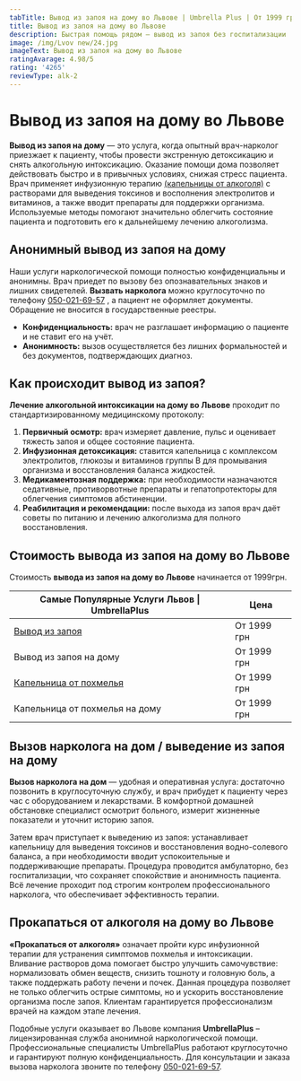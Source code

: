 ```yaml
---
tabTitle: Вывод из запоя на дому во Львове | Umbrella Plus | От 1999 грн
title: Вывод из запоя на дому во Львове
description: Быстрая помощь рядом — вывод из запоя без госпитализации
image: /img/Lvov new/24.jpg
imageText: Вывод из запоя на дому во Львове
ratingAvarage: 4.98/5
rating: '4265'
reviewType: alk-2
---
```


# Вывод из запоя на дому во Львове

**Вывод из запоя на дому** — это услуга, когда опытный врач-нарколог приезжает к пациенту, чтобы провести экстренную детоксикацию и снять алкогольную интоксикацию. Оказание помощи дома позволяет действовать быстро и в привычных условиях, снижая стресс пациента. Врач применяет инфузионную терапию [(капельницы от алкоголя)](https://umbrella-plus.com.ua/lviv/kapelnica_ot_alkogola_v-lvov/) с растворами для выведения токсинов и восполнения электролитов и витаминов, а также вводит препараты для поддержки организма. Используемые методы помогают значительно облегчить состояние пациента и подготовить его к дальнейшему лечению алкоголизма.

## Анонимный вывод из запоя на дому

Наши услуги наркологической помощи полностью конфиденциальны и анонимны. Врач приедет по вызову без опознавательных знаков и лишних свидетелей. **Вызвать нарколога** можно круглосуточно по телефону [050-021-69-57](tel:0500216957) , а пациент не оформляет документы. Обращение не вносится в государственные реестры.

* **Конфиденциальность:** врач не разглашает информацию о пациенте и не ставит его на учёт.
* **Анонимность:** вызов осуществляется без лишних формальностей и без документов, подтверждающих диагноз.

## Как происходит вывод из запоя?

**Лечение алкогольной интоксикации на дому во Львове** проходит по стандартизированному медицинскому протоколу:

1. **Первичный осмотр:** врач измеряет давление, пульс и оценивает тяжесть запоя и общее состояние пациента.
2. **Инфузионная детоксикация:** ставится капельница с комплексом электролитов, глюкозы и витаминов группы B для промывания организма и восстановления баланса жидкостей.
3. **Медикаментозная поддержка:** при необходимости назначаются седативные, противорвотные препараты и гепатопротекторы для облегчения симптомов абстиненции.
4. **Реабилитация и рекомендации:** после выхода из запоя врач даёт советы по питанию и лечению алкоголизма для полного восстановления.

## Стоимость вывода из запоя на дому во Львове

Стоимость **вывода из запоя на дому во Львове** начинается от 1999грн.

| Самые Популярные Услуги Львов \| UmbrellaPlus                                             | Цена        |
| ----------------------------------------------------------------------------------------- | ----------- |
| [Вывод из запоя](https://umbrella-plus.com.ua/lviv/vivod-iz-zapoia-lvov/)                 | От 1999 грн |
| Вывод из запоя на дому                                                                    | От 1999 грн |
| [Капельница от похмелья](https://umbrella-plus.com.ua/lviv/kapelnica_ot_alkogola_v-lvov/) | От 1999 грн |
| Капельница от похмелья на дому                                                            | От 1999 грн |

## Вызов нарколога на дом / выведение из запоя на дому

**Вызов нарколога на дом** — удобная и оперативная услуга: достаточно позвонить в круглосуточную службу, и врач прибудет к пациенту через час с оборудованием и лекарствами. В комфортной домашней обстановке специалист осмотрит больного, измерит жизненные показатели и уточнит историю запоя.

Затем врач приступает к выведению из запоя: устанавливает капельницу для выведения токсинов и восстановления водно-солевого баланса, а при необходимости вводит успокоительные и поддерживающие препараты. Процедура проводится амбулаторно, без госпитализации, что сохраняет спокойствие и анонимность пациента. Всё лечение проходит под строгим контролем профессионального нарколога, что обеспечивает эффективность терапии.

## Прокапаться от алкоголя на дому во Львове

**«Прокапаться от алкоголя»** означает пройти курс инфузионной терапии для устранения симптомов похмелья и интоксикации. Вливание растворов дома помогает быстро улучшить самочувствие: нормализовать обмен веществ, снизить тошноту и головную боль, а также поддержать работу печени и почек. Данная процедура позволяет не только облегчить острые симптомы, но и ускорить восстановление организма после запоя. Клиентам гарантируется профессионализм врачей на каждом этапе лечения.

Подобные услуги оказывает во Львове компания **UmbrellaPlus** – лицензированная служба анонимной наркологической помощи. Профессиональные специалисты UmbrellaPlus работают круглосуточно и гарантируют полную конфиденциальность. Для консультации и заказа вызова нарколога звоните по телефону [050-021-69-57](tel:0500216957).
